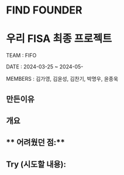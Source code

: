 # FIND FOUNDER
# 우리 FISA 최종 프로젝트
TEAM : FIFO

DATE : 2024-03-25 ~ 2024-05-

MEMBERS : 김가영, 김윤성, 김찬기, 박명우, 윤종욱

## 만든이유

## 개요

## ** 어려웠던 점:**

## **Try (시도할 내용):**
    

